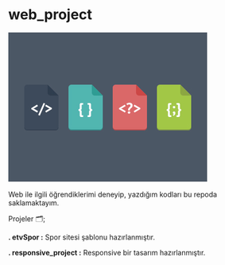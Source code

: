 # web_project

![](/images/webimage.jpg)


Web ile ilgili öğrendiklerimi deneyip, yazdığım kodları bu repoda saklamaktayım.

Projeler 🗂;

**. etvSpor :**  Spor sitesi şablonu hazırlanmıştır.

**. responsive_project :**  Responsive bir tasarım hazırlanmıştır.
